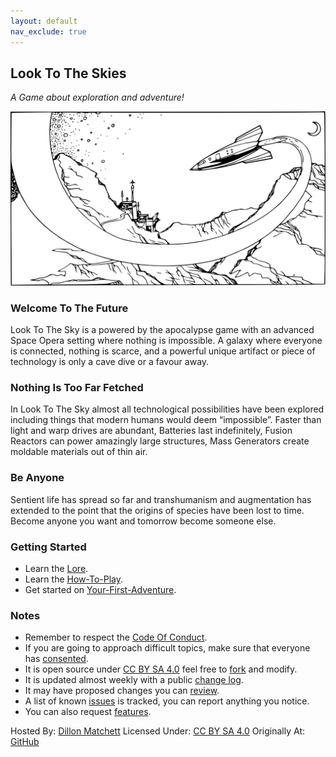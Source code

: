 ```yaml
---
layout: default
nav_exclude: true
---
```

## Look To The Skies
*A Game about exploration and adventure!*

![](Content/retro-spaceship.svg)

### Welcome To The Future
Look To The Sky is a powered by the apocalypse game with an advanced Space Opera setting where nothing is impossible. A galaxy where everyone is connected, nothing is scarce, and a powerful unique artifact or piece of technology is only a cave dive or a favour away.


### Nothing Is Too Far Fetched
In Look To The Sky almost all technological possibilities have been explored including things that modern humans would deem “impossible”. Faster than light and warp drives are abundant, Batteries last indefinitely, Fusion Reactors can power amazingly large structures, Mass Generators create moldable materials out of thin air.

### Be Anyone
Sentient life has spread so far and transhumanism and augmentation has extended to the point that the origins of species have been lost to time. Become anyone you want and tomorrow become someone else.


### Getting Started
* Learn the [Lore](Lore).
* Learn the [How-To-Play](How-To-Play.md).
* Get started on [Your-First-Adventure](Your-First-Adventure).

### Notes
* Remember to respect the [Code Of Conduct](https://github.com/bombasticSlacks/LTTS/blob/main/CODE_OF_CONDUCT).
* If you are going to approach difficult topics, make sure that everyone has [consented](https://www.montecookgames.com/store/product/consent-in-gaming/).
* It is open source under [CC BY SA 4.0](https://github.com/bombasticSlacks/LTTS/blob/main/LICENSE) feel free to [fork](https://github.com/bombasticSlacks/LTTS/fork) and modify.
* It is updated almost weekly with a public [change log](https://github.com/bombasticSlacks/LTTS/commits/main).
* It may have proposed changes you can [review](https://github.com/bombasticSlacks/LTTS/pulls).
* A list of known [issues](https://github.com/bombasticSlacks/LTTS/issues) is tracked, you can report anything you notice.
* You can also request [features](https://github.com/bombasticSlacks/LTTS/issues/new/choose).


Hosted By: [Dillon Matchett](https://github.com/bombasticSlacks) Licensed Under: [CC BY SA 4.0](https://github.com/bombasticSlacks/LTTS/blob/main/LICENSE) Originally At: [GitHub](https://github.com/bombasticSlacks/LTTS) 
